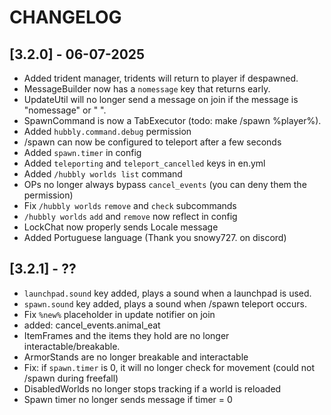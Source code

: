 # CHANGELOG

## [3.2.0] - 06-07-2025
- Added trident manager, tridents will return to player if despawned.
- MessageBuilder now has a `nomessage` key that returns early.
- UpdateUtil will no longer send a message on join if the message is "nomessage" or " ".
- SpawnCommand is now a TabExecutor (todo: make /spawn %player%).
- Added `hubbly.command.debug` permission
- /spawn can now be configured to teleport after a few seconds
- Added `spawn.timer` in config
- Added `teleporting` and `teleport_cancelled` keys in en.yml
- Added `/hubbly worlds list` command
- OPs no longer always bypass `cancel_events` (you can deny them the permission)
- Fix `/hubbly worlds` `remove` and `check` subcommands
- `/hubbly worlds` `add` and `remove` now reflect in config
- LockChat now properly sends Locale message
- Added Portuguese language (Thank you snowy727. on discord)

## [3.2.1] - ??
- `launchpad.sound` key added, plays a sound when a launchpad is used.
- `spawn.sound` key added, plays a sound when /spawn teleport occurs.
- Fix `%new%` placeholder in update notifier on join
- added: cancel_events.animal_eat
- ItemFrames and the items they hold are no longer interactable/breakable.
- ArmorStands are no longer breakable and interactable
- Fix: if `spawn.timer` is 0, it will no longer check for movement (could not /spawn during freefall)
- DisabledWorlds no longer stops tracking if a world is reloaded
- Spawn timer no longer sends message if timer = 0
